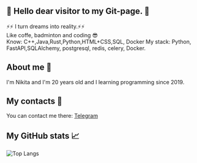 ## 👋 Hello dear visitor to my Git-page. 👋 <br>
⚡⚡ I turn dreams into reality.⚡⚡
<br>
Like coffe, badminton and coding 😎
<br>
Know: C++,Java,Rust,Python,HTML+CSS,SQL, Docker
My stack:
Python, FastAPI,SQLAlchemy, postgresql, redis, celery, Docker.
## About me 🤔 <br>
I'm Nikita and I'm 20 years old and I learning programming since 2019.

## My contacts :speech_balloon: <br>
You can contact me there: <a href ="https://t.me/reaL_IdpNik"> Telegram</a>
<!--- , <a href ="http://www.linkedin.com/in/nikita-plokhotnyuk-2a53b6209"> LinkedIn</a>. --->

## My GitHub stats :chart_with_upwards_trend:

![Top Langs](https://github-readme-stats.vercel.app/api/top-langs/?username=stranik28&layout=compact&theme=radical)
<!---
- 👋 Hi, I’m @stranik28
- 👀 I’m interested in ...
- 🌱 I’m currently learning ...
- 💞️ I’m looking to collaborate on ...
- 📫 How to reach me ...

stranik28/stranik28 is a ✨ special ✨ repository because its `README.md` (this file) appears on your GitHub profile.
You can click the Preview link to take a look at your changes.
--->
